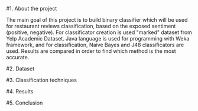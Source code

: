 #1. About the project

The main goal of this project is to build binary classifier which will be used for restaurant reviews classification, based on the exposed sentiment (positive, negative). For classificator creation is used "marked" dataset from Yelp Academic Dataset. 
Java language is used for programming with Weka framework, and for classification, Naive Bayes and J48 classificators are used.
Results are compared in order to find which method is the most accurate.

#2. Dataset

#3. Classification techniques

#4. Results

#5. Conclusion
